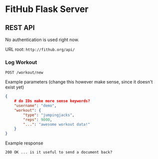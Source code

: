 FitHub Flask Server 
===================


REST API
--------

No authentication is used right now.

URL root: `http://fithub.org/api/`


### Log Workout

```
POST /workout/new
```

Example parameters (change this however make sense, since it doesn't exist yet)
```json
{
    # do IDs make more sense keywords?
    "username": "demo",
    "workout": {
        "type": "jumpingjacks",
        "reps": 9000,
        "...": "awesome workout data!"
    }
}
```

Example response
```
200 OK ... is it useful to send a document back?
```

